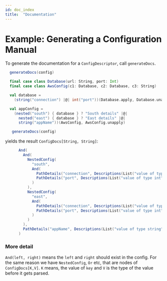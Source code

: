 ```yaml
---
id: doc_index
title:  "Documentation"
---
```


# Example: Generating a Configuration Manual

To generate the documentation for a `ConfigDescriptor`, call `generateDocs`. 

```scala
  generateDocs(config)
```

```scala
  final case class Database(url: String, port: Int)
  final case class AwsConfig(c1: Database, c2: Database, c3: String)

  val database =
    (string("connection") |@| int("port"))(Database.apply, Database.unapply)

  val appConfig =
    (nested("south") { database } ? "South details" |@|
      nested("east") { database } ? "East details" |@|
      string("appName"))(AwsConfig, AwsConfig.unapply)

   generateDocs(config)
```

yields the result `ConfigDocs[String, String]`:

```scala
      And(
        And(
          NestedConfig(
            "south",
            And(
              PathDetails("connection", Descriptions(List("value of type string", "South details"))),
              PathDetails("port", Descriptions(List("value of type int", "South details")))
            )
          ),
          NestedConfig(
            "east",
            And(
              PathDetails("connection", Descriptions(List("value of type string", "East details"))),
              PathDetails("port", Descriptions(List("value of type int", "East details")))
            )
          )
        ),
        PathDetails("appName", Descriptions(List("value of type string")))
      )
```

### More detail
`And(left, right)` means the `left` and `right` should exist in the config. For the same reason we have
`NestedConfig`, `Or` etc, that are nodes of `ConfigDocs[K,V]`. `K` means, the value of `key` and `V` is
the type of the value before it gets parsed.
